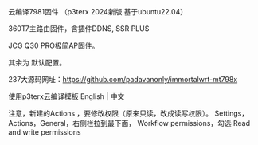 云编译7981固件 （p3terx 2024新版 基于ubuntu22.04）

360T7主路由固件，含插件DDNS, SSR PLUS

JCG Q30 PRO极简AP固件。

其余为 默认配置。

237大源码网址：https://github.com/padavanonly/immortalwrt-mt798x

使用p3terx云编译模板 English | 中文

注意，新建的Actions ，要修改权限（原来只读，改成读写权限）。
Settings，Actions，General，右侧栏拉到最下面，	Workflow permissions，勾选 Read and write permissions
